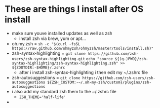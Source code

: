 # These are things I install after OS install
- make sure youve installed updates as well as zsh
  - install zsh via brew, yum or apt...
- oh.my.zsh = `sh -c "$(curl -fsSL https://raw.github.com/ohmyzsh/ohmyzsh/master/tools/install.sh)"`
- zsh-syntax-highlighting = `git clone https://github.com/zsh-users/zsh-syntax-highlighting.git`
`echo "source ${(q-)PWD}/zsh-syntax-highlighting/zsh-syntax-highlighting.zsh" >> ${ZDOTDIR:-$HOME}/.zshrc`
  - after i install zsh-syntax-highlighting i then edit my ~/.zshrc file
- zsh-autosuggestions = `git clone https://github.com/zsh-users/zsh-autosuggestions ${ZSH_CUSTOM:-~/.oh-my-zsh/custom}/plugins/zsh-autosuggestions`
- i also add my standard zsh them to the ~/.zshrc file
  - `ZSH_THEME='half-life'`
- 